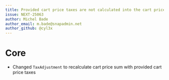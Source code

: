 ```yaml
---
title: Provided cart price taxes are not calculated into the cart price sum
issue: NEXT-25063
author: Michel Bade
author_email: m.bade@snapadmin.net
author_github: @cyl3x
---
```

# Core
* Changed `TaxAdjustment` to recalculate cart price sum with provided cart price taxes
